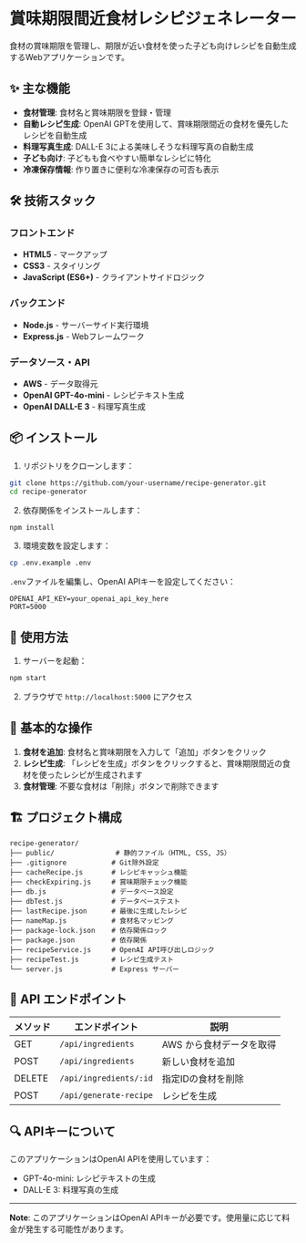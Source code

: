 # 賞味期限間近食材レシピジェネレーター

食材の賞味期限を管理し、期限が近い食材を使った子ども向けレシピを自動生成するWebアプリケーションです。

## ✨ 主な機能

- **食材管理**: 食材名と賞味期限を登録・管理
- **自動レシピ生成**: OpenAI GPTを使用して、賞味期限間近の食材を優先したレシピを自動生成
- **料理写真生成**: DALL-E 3による美味しそうな料理写真の自動生成
- **子ども向け**: 子どもも食べやすい簡単なレシピに特化
- **冷凍保存情報**: 作り置きに便利な冷凍保存の可否も表示

## 🛠 技術スタック

### フロントエンド
- **HTML5** - マークアップ
- **CSS3** - スタイリング
- **JavaScript (ES6+)** - クライアントサイドロジック

### バックエンド
- **Node.js** - サーバーサイド実行環境
- **Express.js** - Webフレームワーク

### データソース・API
- **AWS** - データ取得元
- **OpenAI GPT-4o-mini** - レシピテキスト生成
- **OpenAI DALL-E 3** - 料理写真生成

## 📦 インストール

1. リポジトリをクローンします：
```bash
git clone https://github.com/your-username/recipe-generator.git
cd recipe-generator
```

2. 依存関係をインストールします：
```bash
npm install
```

3. 環境変数を設定します：
```bash
cp .env.example .env
```

`.env`ファイルを編集し、OpenAI APIキーを設定してください：
```env
OPENAI_API_KEY=your_openai_api_key_here
PORT=5000
```

## 🚀 使用方法

1. サーバーを起動：
```bash
npm start
```

2. ブラウザで `http://localhost:5000` にアクセス

## 📝 基本的な操作

1. **食材を追加**: 食材名と賞味期限を入力して「追加」ボタンをクリック
2. **レシピ生成**: 「レシピを生成」ボタンをクリックすると、賞味期限間近の食材を使ったレシピが生成されます
3. **食材管理**: 不要な食材は「削除」ボタンで削除できます

## 🏗 プロジェクト構成

```
recipe-generator/
├── public/               # 静的ファイル（HTML, CSS, JS）
├── .gitignore           # Git除外設定
├── cacheRecipe.js       # レシピキャッシュ機能
├── checkExpiring.js     # 賞味期限チェック機能
├── db.js                # データベース設定
├── dbTest.js            # データベーステスト
├── lastRecipe.json      # 最後に生成したレシピ
├── nameMap.js           # 食材名マッピング
├── package-lock.json    # 依存関係ロック
├── package.json         # 依存関係
├── recipeService.js     # OpenAI API呼び出しロジック
├── recipeTest.js        # レシピ生成テスト
└── server.js            # Express サーバー
```

## 🔧 API エンドポイント

| メソッド | エンドポイント | 説明 |
|---------|---------------|-----|
| GET | `/api/ingredients` | AWS から食材データを取得 |
| POST | `/api/ingredients` | 新しい食材を追加 |
| DELETE | `/api/ingredients/:id` | 指定IDの食材を削除 |
| POST | `/api/generate-recipe` | レシピを生成 |

## 🔍 APIキーについて

このアプリケーションはOpenAI APIを使用しています：
- GPT-4o-mini: レシピテキストの生成
- DALL-E 3: 料理写真の生成

---

**Note**: このアプリケーションはOpenAI APIキーが必要です。使用量に応じて料金が発生する可能性があります。